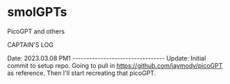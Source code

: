 # smolGPTs
PicoGPT and others

CAPTAIN'S LOG

Date: 2023.03.08 PM1 ---------------------------------
Update: Initial commit to setup repo. Going to pull in https://github.com/jaymody/picoGPT as reference. Then I'll start recreating that picoGPT.
